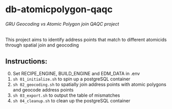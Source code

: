 # db-atomicpolygon-qaqc
###### GRU Geocoding vs Atomic Polygon join QAQC project
This project aims to identify address points that match to different atomicids through spatial join and geocoding

## Instructions:
0. Set RECIPE_ENGINE, BUILD_ENGINE and EDM_DATA in .env
1. `sh 01_initialize.sh` to spin up a postgreSQL container
2. `sh 02_geocoding.sh` to spatially join address points with atomic polygons and geocode address points
3. `sh 03_export.sh` to output the table of mismatches
4. `sh 04_cleanup.sh` to clean up the postgreSQL container